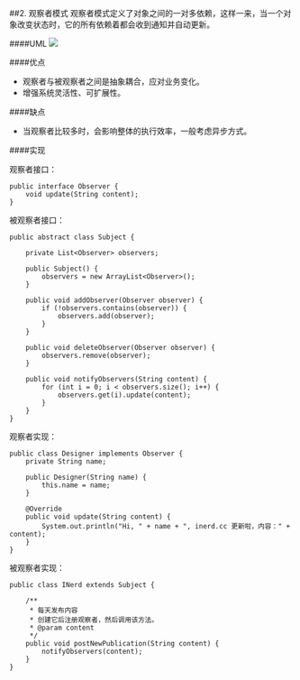 ##2. 观察者模式
观察者模式定义了对象之间的一对多依赖，这样一来，当一个对象改变状态时，它的所有依赖着都会收到通知并自动更新。

####UML
![](http://i.imgur.com/yro8XI2.png)

####优点
- 观察者与被观察者之间是抽象耦合，应对业务变化。
- 增强系统灵活性、可扩展性。

####缺点
- 当观察者比较多时，会影响整体的执行效率，一般考虑异步方式。

####实现

观察者接口：

	public interface Observer {
    	void update(String content);
	}

被观察者接口：

	public abstract class Subject {

	    private List<Observer> observers;
	
	    public Subject() {
	        observers = new ArrayList<Observer>();
	    }
	
	    public void addObserver(Observer observer) {
	        if (!observers.contains(observer)) {
	            observers.add(observer);
	        }
	    }
	
	    public void deleteObserver(Observer observer) {
	        observers.remove(observer);
	    }
	
	    public void notifyObservers(String content) {
	        for (int i = 0; i < observers.size(); i++) {
	            observers.get(i).update(content);
	        }
	    }
	}

观察者实现：

	public class Designer implements Observer {
	    private String name;
	
	    public Designer(String name) {
	        this.name = name;
	    }
	
	    @Override
	    public void update(String content) {
	        System.out.println("Hi, " + name + ", inerd.cc 更新啦，内容：" + content);
	    }
	}

被观察者实现：

	public class INerd extends Subject {

		/**
	     * 每天发布内容
	     * 创建它后注册观察者，然后调用该方法。
	     * @param content
	     */
	    public void postNewPublication(String content) {
	        notifyObservers(content);
	    }
	}


